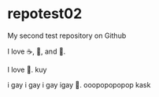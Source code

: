 # repotest02
My second test repository on Github

I love :coffee:, :pizza:, and :dancer:.

I love :football:.
kuy

i gay i gay i gay igay :dancer:.
ooopopopopop
kask
